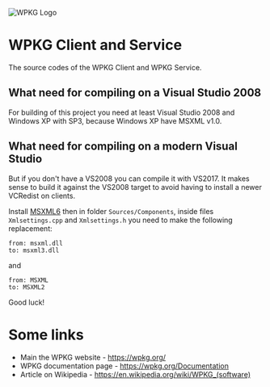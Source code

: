 ![WPKG Logo](https://wpkg.org/wpkg.png)

# WPKG Client and Service

The source codes of the WPKG Client and WPKG Service.

## What need for compiling on a Visual Studio 2008

For building of this project you need at least
Visual Studio 2008 and Windows XP with SP3, because
Windows XP have MSXML v1.0.

## What need for compiling on a modern Visual Studio

But if you don't have a VS2008 you can compile it with VS2017.
It makes sense to build it against the VS2008 target to avoid
having to install a newer VCRedist on clients.

Install [MSXML6](https://www.microsoft.com/en-us/download/details.aspx?id=6276)
then in folder `Sources/Components`, inside files `Xmlsettings.cpp`
and `Xmlsettings.h` you need to make the following replacement:

    from: msxml.dll
    to: msxml3.dll

and

    from: MSXML
    to: MSXML2

Good luck!

# Some links

* Main the WPKG website - https://wpkg.org/
* WPKG documentation page - https://wpkg.org/Documentation
* Article on Wikipedia - https://en.wikipedia.org/wiki/WPKG_(software)
